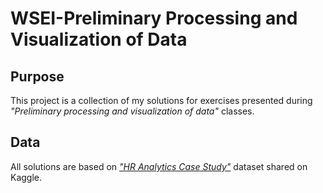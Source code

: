# WSEI-Preliminary Processing and Visualization of Data

## Purpose
This project is a collection of my solutions for exercises presented during _"Preliminary processing and visualization of data"_ classes.

## Data
All solutions are based on [_"HR Analytics Case Study"_](https://www.kaggle.com/datasets/vjchoudhary7/hr-analytics-case-study/data) dataset shared on Kaggle.